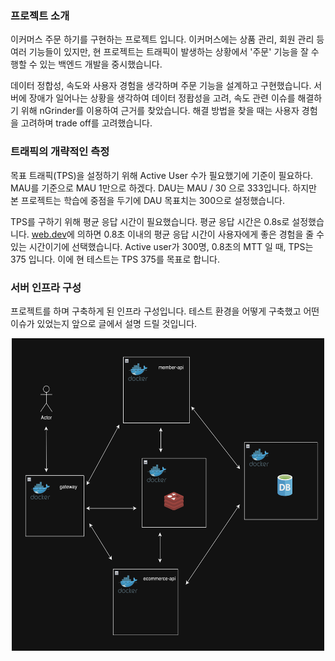 ### 프로젝트 소개

이커머스 주문 하기를 구현하는 프로젝트 입니다.
이커머스에는 상품 관리, 회원 관리 등 여러 기능들이 있지만, 현 프로젝트는 트래픽이 발생하는 상황에서 '주문' 기능을 잘 수행할 수 있는
백엔드 개발을 중시했습니다.

데이터 정합성, 속도와 사용자 경험을 생각하며 주문 기능을 설계하고 구현했습니다. 
서버에 장애가 일어나는 상황을 생각하여 데이터 정홥성을 고려, 속도 관련 이슈를 해결하기 위해 nGrinder를 이용하여 근거를 찾았습니다.
해결 방법을 찾을 때는 사용자 경험을 고려하며 trade off를 고려했습니다.

### 트래픽의 개략적인 측정

목표 트래픽(TPS)을 설정하기 위해 Active User 수가 필요했기에 기준이 필요하다.
MAU를 기준으로 MAU 1만으로 하겠다.
DAU는 MAU / 30 으로 333입니다.
하지만 본 프로젝트는 학습에 중점을 두기에 DAU 목표치는 300으로 설정했습니다.

TPS를 구하기 위해 평균 응답 시간이 필요했습니다. 평균 응답 시간은 0.8s로 설정했습니다.
<a href='https://web.dev/articles/ttfb?hl=ko#what-is-a-good-ttfb-score' target='_blank' >web.dev</a>에 의하면 0.8초 이내의 평균
응답 시간이 사용자에게 좋은 경험을 줄 수 있는 시간이기에 선택했습니다.
Active user가 300명, 0.8초의 MTT 일 때, TPS는 375 입니다.
이에 현 테스트는 TPS 375를 목표로 합니다.

### 서버 인프라 구성

프로젝트를 하며 구축하게 된 인프라 구성입니다. 테스트 환경을 어떻게 구축했고 어떤 이슈가 있었는지 앞으로 글에서 설명 드릴 것입니다.

<center><img src="../ecommerce/images/ecommerce_server.png" width="500" height="500"></center>




